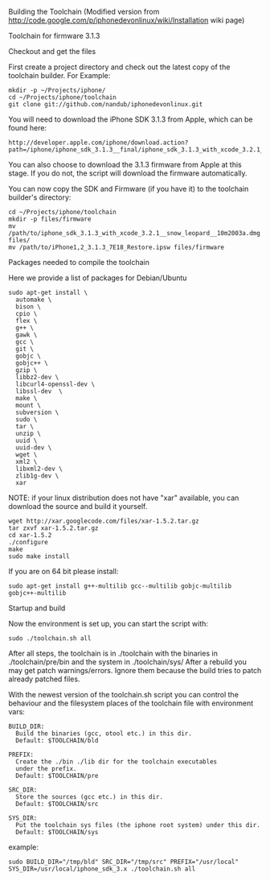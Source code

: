 Building the Toolchain (Modified version from http://code.google.com/p/iphonedevonlinux/wiki/Installation wiki page)

Toolchain for firmware 3.1.3

Checkout and get the files

First create a project directory and check out the latest copy of the toolchain builder. For Example:

    mkdir -p ~/Projects/iphone/
    cd ~/Projects/iphone/toolchain
    git clone git://github.com/nandub/iphonedevonlinux.git

You will need to download the iPhone SDK 3.1.3 from Apple, which can be found here: 

    http://developer.apple.com/iphone/download.action?path=/iphone/iphone_sdk_3.1.3__final/iphone_sdk_3.1.3_with_xcode_3.2.1__snow_leopard__10m2003a.dmg

You can also choose to download the 3.1.3 firmware from Apple at this stage. If you do not, the script will download the firmware automatically.

You can now copy the SDK and Firmware (if you have it) to the toolchain builder's directory:

    cd ~/Projects/iphone/toolchain
    mkdir -p files/firmware
    mv /path/to/iphone_sdk_3.1.3_with_xcode_3.2.1__snow_leopard__10m2003a.dmg files/
    mv /path/to/iPhone1,2_3.1.3_7E18_Restore.ipsw files/firmware

Packages needed to compile the toolchain

Here we provide a list of packages for Debian/Ubuntu

    sudo apt-get install \
      automake \
      bison \
      cpio \
      flex \
      g++ \
      gawk \
      gcc \
      git \
      gobjc \
      gobjc++ \
      gzip \
      libbz2-dev \
      libcurl4-openssl-dev \
      libssl-dev  \
      make \
      mount \
      subversion \
      sudo \
      tar \
      unzip \
      uuid \
      uuid-dev \
      wget \
      xml2 \
      libxml2-dev \
      zlib1g-dev \
      xar

NOTE: if your linux distribution does not have "xar" available, you can download the source and build it yourself.

    wget http://xar.googlecode.com/files/xar-1.5.2.tar.gz
    tar zxvf xar-1.5.2.tar.gz
    cd xar-1.5.2
    ./configure
    make
    sudo make install

If you are on 64 bit please install:

    sudo apt-get install g++-multilib gcc--multilib gobjc-multilib gobjc++-multilib

Startup and build

Now the environment is set up, you can start the script with:

    sudo ./toolchain.sh all

After all steps, the toolchain is in ./toolchain with the binaries in ./toolchain/pre/bin and the system in ./toolchain/sys/ After a rebuild you may get patch warnings/errors. Ignore them because the build tries to patch already patched files.

With the newest version of the toolchain.sh script you can control the behaviour and the filesystem places of the toolchain file with environment vars:

    BUILD_DIR:
      Build the binaries (gcc, otool etc.) in this dir.
      Default: $TOOLCHAIN/bld

    PREFIX:
      Create the ./bin ./lib dir for the toolchain executables
      under the prefix.
      Default: $TOOLCHAIN/pre

    SRC_DIR:
      Store the sources (gcc etc.) in this dir.
      Default: $TOOLCHAIN/src

    SYS_DIR:
      Put the toolchain sys files (the iphone root system) under this dir.
      Default: $TOOLCHAIN/sys

   example:

    sudo BUILD_DIR="/tmp/bld" SRC_DIR="/tmp/src" PREFIX="/usr/local" SYS_DIR=/usr/local/iphone_sdk_3.x ./toolchain.sh all

